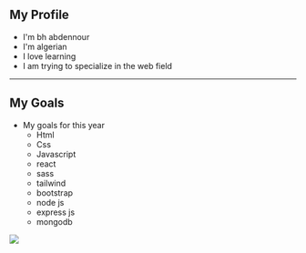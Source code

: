 


My Profile
----------

*   I'm bh abdennour
*   I'm algerian
*   I love learning
*   I am trying to specialize in the web field

* * *

My Goals
--------

*   My goals for this year
    *   Html
    *   Css
    *   Javascript
    *   react
    *   sass
    *   tailwind
    *   bootstrap
    *   node js
    *   express js
    *   mongodb

![](https://i.stack.imgur.com/1tr1I.gif)

